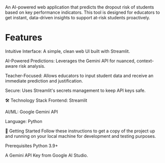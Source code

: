 An AI-powered web application that predicts the dropout risk of students based on key performance indicators. This tool is designed for educators to get instant, data-driven insights to support at-risk students proactively.

# Features
Intuitive Interface: A simple, clean web UI built with Streamlit.

AI-Powered Predictions: Leverages the Gemini API for nuanced, context-aware risk analysis.

Teacher-Focused: Allows educators to input student data and receive an immediate prediction and justification.

Secure: Uses Streamlit's secrets management to keep API keys safe.

🛠️ Technology Stack
Frontend: Streamlit

AI/ML: Google Gemini API

Language: Python

🚀 Getting Started
Follow these instructions to get a copy of the project up and running on your local machine for development and testing purposes.

Prerequisites
Python 3.9+

A Gemini API Key from Google AI Studio.
